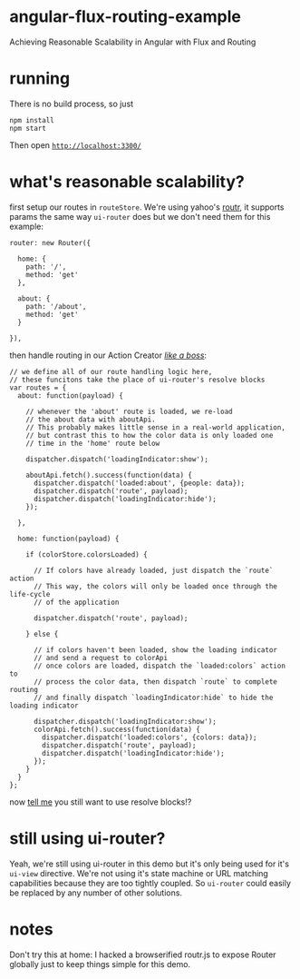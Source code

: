 angular-flux-routing-example
============================

Achieving Reasonable Scalability in Angular with Flux and Routing


running
=======

There is no build process, so just

    npm install
    npm start

Then open [`http://localhost:3300/`](http://localhost:3300/)


what's reasonable scalability?
==============================

first setup our routes in `routeStore`. We're using yahoo's [routr](https://github.com/yahoo/routr),
it supports params the same way `ui-router` does but we don't need them for this example:

    router: new Router({

      home: {
        path: '/',
        method: 'get'
      },

      about: {
        path: '/about',
        method: 'get'
      }

    }),

then handle routing in our Action Creator [*like a boss*](http://gifstumblr.com/images/putting-sunglasses-on-like-a-boss_863.gif):


    // we define all of our route handling logic here,
    // these funcitons take the place of ui-router's resolve blocks
    var routes = {
      about: function(payload) {

        // whenever the 'about' route is loaded, we re-load
        // the about data with aboutApi.
        // This probably makes little sense in a real-world application,
        // but contrast this to how the color data is only loaded one
        // time in the 'home' route below

        dispatcher.dispatch('loadingIndicator:show');

        aboutApi.fetch().success(function(data) {
          dispatcher.dispatch('loaded:about', {people: data});
          dispatcher.dispatch('route', payload);
          dispatcher.dispatch('loadingIndicator:hide');
        });

      },

      home: function(payload) {

        if (colorStore.colorsLoaded) {

          // If colors have already loaded, just dispatch the `route` action
          // This way, the colors will only be loaded once through the life-cycle
          // of the application

          dispatcher.dispatch('route', payload);

        } else {

          // if colors haven't been loaded, show the loading indicator
          // and send a request to colorApi
          // once colors are loaded, dispatch the `loaded:colors` action to
          // process the color data, then dispatch `route` to complete routing
          // and finally dispatch `loadingIndicator:hide` to hide the loading indicator

          dispatcher.dispatch('loadingIndicator:show');
          colorApi.fetch().success(function(data) {
            dispatcher.dispatch('loaded:colors', {colors: data});
            dispatcher.dispatch('route', payload);
            dispatcher.dispatch('loadingIndicator:hide');
          });
        }
      }
    };

now [tell me](https://github.com/gilbox/angular-flux-routing-example/issues)
you still want to use resolve blocks!?


still using ui-router?
======================

Yeah, we're still using ui-router in this demo but it's only being used
for it's `ui-view` directive. We're not using it's state machine or URL
matching capabilities because they are too tightly coupled.
So `ui-router` could easily be replaced by any number of other solutions.


notes
=====

Don't try this at home: I hacked a browserified routr.js to expose Router
globally just to keep things simple for this demo.